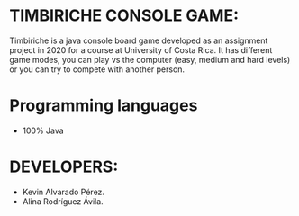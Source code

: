 # TIMBIRICHE CONSOLE GAME:
Timbiriche is a java console board game developed as an assignment project in 2020 for a course at University of Costa Rica. It has different game modes, you can play vs the computer (easy, medium and hard levels) or you can try to compete with another person.

# Programming languages
- 100% Java

# DEVELOPERS:
- Kevin Alvarado Pérez.
- Alina Rodríguez Ávila.
